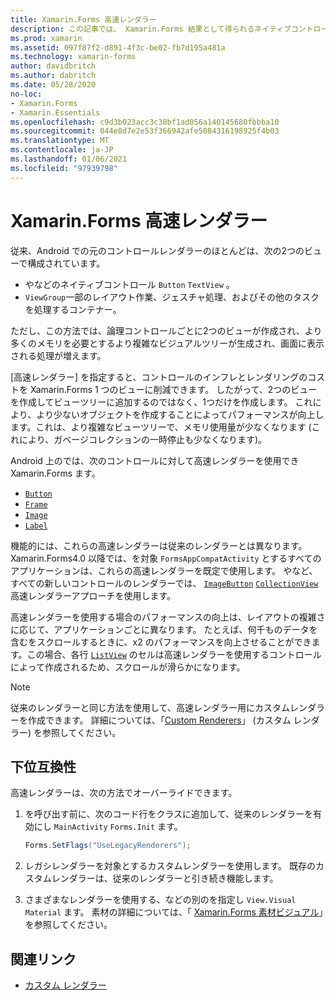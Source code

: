 ```yaml
---
title: Xamarin.Forms 高速レンダラー
description: この記事では、 Xamarin.Forms 結果として得られるネイティブコントロール階層をフラット化することによって、Android でのコントロールのインフレとレンダリングのコストを削減する高速レンダラーについて説明します。
ms.prod: xamarin
ms.assetid: 097f87f2-d891-4f3c-be02-fb7d195a481a
ms.technology: xamarin-forms
author: davidbritch
ms.author: dabritch
ms.date: 05/28/2020
no-loc:
- Xamarin.Forms
- Xamarin.Essentials
ms.openlocfilehash: c9d3b023acc3c38bf1ad056a140145680fbbba10
ms.sourcegitcommit: 044e8d7e2e53f366942afe5084316198925f4b03
ms.translationtype: MT
ms.contentlocale: ja-JP
ms.lasthandoff: 01/06/2021
ms.locfileid: "97939798"
---
```

# <a name="no-locxamarinforms-fast-renderers"></a>Xamarin.Forms 高速レンダラー

従来、Android での元のコントロールレンダラーのほとんどは、次の2つのビューで構成されています。

- やなどのネイティブコントロール `Button` `TextView` 。
- `ViewGroup`一部のレイアウト作業、ジェスチャ処理、およびその他のタスクを処理するコンテナー。

ただし、この方法では、論理コントロールごとに2つのビューが作成され、より多くのメモリを必要とするより複雑なビジュアルツリーが生成され、画面に表示される処理が増えます。

[高速レンダラー] を指定すると、コントロールのインフレとレンダリングのコストを Xamarin.Forms 1 つのビューに削減できます。 したがって、2つのビューを作成してビューツリーに追加するのではなく、1つだけを作成します。 これにより、より少ないオブジェクトを作成することによってパフォーマンスが向上します。これは、より複雑なビューツリーで、メモリ使用量が少なくなります (これにより、ガベージコレクションの一時停止も少なくなります)。

Android 上のでは、次のコントロールに対して高速レンダラーを使用でき Xamarin.Forms ます。

- [`Button`](xref:Xamarin.Forms.Button)
- [`Frame`](xref:Xamarin.Forms.Frame)
- [`Image`](xref:Xamarin.Forms.Image)
- [`Label`](xref:Xamarin.Forms.Label)

機能的には、これらの高速レンダラーは従来のレンダラーとは異なります。 Xamarin.Forms4.0 以降では、を対象 `FormsAppCompatActivity` とするすべてのアプリケーションは、これらの高速レンダラーを既定で使用します。 やなど、すべての新しいコントロールのレンダラーでは、 [`ImageButton`](xref:Xamarin.Forms.ImageButton) [`CollectionView`](xref:Xamarin.Forms.CollectionView) 高速レンダラーアプローチを使用します。

高速レンダラーを使用する場合のパフォーマンスの向上は、レイアウトの複雑さに応じて、アプリケーションごとに異なります。 たとえば、何千ものデータを含むをスクロールするときに、x2 のパフォーマンスを向上させることができます。この場合、各行 [`ListView`](xref:Xamarin.Forms.ListView) のセルは高速レンダラーを使用するコントロールによって作成されるため、スクロールが滑らかになります。

> [!NOTE]
> 従来のレンダラーと同じ方法を使用して、高速レンダラー用にカスタムレンダラーを作成できます。 詳細については、「[Custom Renderers](~/xamarin-forms/app-fundamentals/custom-renderer/index.md)」 (カスタム レンダラー) を参照してください。

## <a name="backwards-compatibility"></a>下位互換性

高速レンダラーは、次の方法でオーバーライドできます。

1. を呼び出す前に、次のコード行をクラスに追加して、従来のレンダラーを有効にし `MainActivity` `Forms.Init` ます。

    ```csharp
    Forms.SetFlags("UseLegacyRenderers");
    ```

1. レガシレンダラーを対象とするカスタムレンダラーを使用します。 既存のカスタムレンダラーは、従来のレンダラーと引き続き機能します。
1. さまざまなレンダラーを使用する、などの別のを指定し `View.Visual` `Material` ます。 素材の詳細については、「 [ Xamarin.Forms 素材ビジュアル](~/xamarin-forms/user-interface/visual/material-visual.md)」を参照してください。

## <a name="related-links"></a>関連リンク

- [カスタム レンダラー](~/xamarin-forms/app-fundamentals/custom-renderer/index.md)
